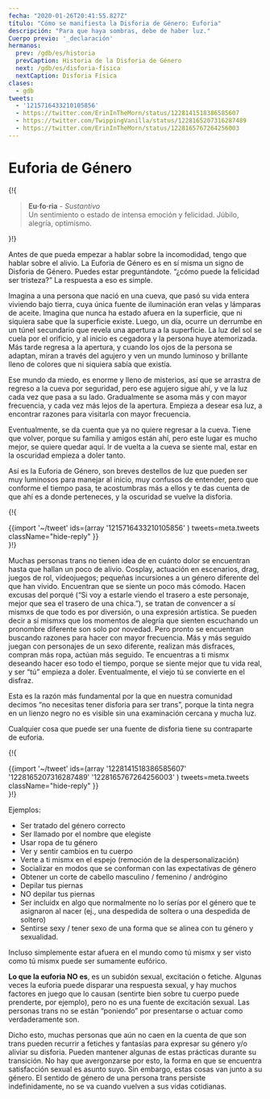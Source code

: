 ```yaml
---
fecha: "2020-01-26T20:41:55.827Z"
título: "Cómo se manifiesta la Disforia de Género: Euforia"
descripción: "Para que haya sombras, debe de haber luz."
Cuerpo previo: '_declaración'
hermanos:
  prev: /gdb/es/historia
  prevCaption: Historia de la Disforia de Género
  next: /gdb/es/disforia-física
  nextCaption: Disforia Física
clases:
  - gdb
tweets:
  - '1215716433210105856'
  - https://twitter.com/ErinInTheMorn/status/1228141518386585607
  - https://twitter.com/TwippingVanilla/status/1228165207316287489
  - https://twitter.com/ErinInTheMorn/status/1228165767264256003
---
```


# Euforia de Género

{!{
<div class="gutter"><blockquote>
  <strong>Eu·fo·ria</strong> - <em>Sustantivo</em><br>
  Un sentimiento o estado de intensa emoción y felicidad. Júbilo, alegría, optimismo.
</blockquote></div>
}!}

Antes de que pueda empezar a hablar sobre la incomodidad, tengo que hablar sobre el alivio. La Euforia de Género es en sí misma un signo de Disforia de Género. Puedes estar preguntándote. “¿cómo puede la felicidad ser tristeza?” La respuesta a eso es simple.

Imagina a una persona que nació en una cueva, que pasó su vida entera viviendo bajo tierra, cuya única fuente de iluminación eran velas y lámparas de aceite. Imagina que nunca ha estado afuera en la superficie, que ni siquiera sabe que la superficie existe. Luego, un día, ocurre un derrumbe en un túnel secundario que revela una apertura a la superficie. La luz del sol se cuela por el orificio, y al inicio es cegadora y la persona huye atemorizada. Más tarde regresa a la apertura, y cuando los ojos de la persona se adaptan, miran a través del agujero y ven un mundo luminoso y brillante lleno de colores que ni siquiera sabía que existía.

Ese mundo da miedo, es enorme y lleno de misterios, así que se arrastra de regreso a la cueva por seguridad, pero ese agujero sigue ahí, y ve la luz cada vez que pasa a su lado. Gradualmente se asoma más y con mayor frecuencia, y cada vez más lejos de la apertura. Empieza a desear esa luz, a encontrar razones para visitarla con mayor frecuencia.

Eventualmente, se da cuenta que ya no quiere regresar a la cueva. Tiene que volver, porque su familia y amigos están ahí, pero este lugar es mucho mejor, se quiere quedar aquí. Ir de vuelta a la cueva se siente mal, estar en la oscuridad empieza a doler tanto.

Así es la Euforia de Género, son breves destellos de luz que pueden ser muy luminosos para manejar al inicio, muy confusos de entender, pero que conforme el tiempo pasa, te acostumbras más a ellos y te das cuenta de que ahí es a donde perteneces, y la oscuridad se vuelve la disforia.

{!{ <div class="gutter">{{import '~/tweet' ids=(array
  '1215716433210105856'
) tweets=meta.tweets className="hide-reply" }}</div> }!}

Muchas personas trans no tienen idea de en cuánto dolor se encuentran hasta que hallan un poco de alivio. Cosplay, actuación en escenarios, drag, juegos de rol, videojuegos; pequeñas incursiones a un género diferente del que han vivido. Encuentran que se siente un poco más cómodo. Hacen excusas del porqué (“Si voy a estarle viendo el trasero a este personaje, mejor que sea el trasero de una chica.”), se tratan de convencer a sí mismxs de que todo es por diversión, o una expresión artística. Se pueden decir a sí mismxs que los momentos de alegría que sienten escuchando un pronombre diferente son solo por novedad. Pero pronto se encuentran buscando razones para hacer con mayor frecuencia. Más y más seguido juegan con personajes de un sexo diferente, realizan más disfraces, compran más ropa, actúan más seguido. Te encuentras a ti mismx deseando hacer eso todo el tiempo, porque se siente mejor que tu vida real, y ser “tú” empieza a doler. Eventualmente, el viejo tú se convierte en el disfraz.

Esta es la razón más fundamental por la que en nuestra comunidad decimos “no necesitas tener disforia para ser trans”, porque la tinta negra en un lienzo negro no es visible sin una examinación cercana y mucha luz.

Cualquier cosa que puede ser una fuente de disforia tiene su contraparte de euforia.

{!{ <div class="gutter">{{import '~/tweet' ids=(array
  '1228141518386585607'
  '1228165207316287489'
  '1228165767264256003'
) tweets=meta.tweets className="hide-reply" }}</div> }!}

Ejemplos:

- Ser tratado del género correcto
- Ser llamado por el nombre que elegiste
- Usar ropa de tu género
- Ver y sentir cambios en tu cuerpo
- Verte a ti mismx en el espejo (remoción de la despersonalización)
- Socializar en modos que se conforman con las expectativas de género
- Obtener un corte de cabello masculino / femenino / andrógino
- Depilar tus piernas
- NO depilar tus piernas
- Ser incluidx en algo que normalmente no lo serías por el género que te asignaron al nacer (ej., una despedida de soltera o una despedida de soltero)
- Sentirse sexy / tener sexo de una forma que se alinea con tu género y sexualidad.

Incluso simplemente estar afuera en el mundo como tú mismx y ser visto como tú mismx puede ser sumamente eufórico.

**Lo que la euforia NO es**, es un subidón sexual, excitación o fetiche. Algunas veces la euforia puede disparar una respuesta sexual, y hay muchos factores en juego que lo causan (sentirte bien sobre tu cuerpo puede prenderte, por ejemplo), pero no es una fuente de excitación sexual. Las personas trans no se están “poniendo” por presentarse o actuar como verdaderamente son.

Dicho esto, muchas personas que aún no caen en la cuenta de que son trans pueden recurrir a fetiches y fantasías para expresar su género y/o aliviar su disforia. Pueden mantener algunas de estas prácticas durante su transición. No hay que avergonzarse por esto, la forma en que se encuentra satisfacción sexual es asunto suyo. Sin embargo, estas cosas van junto a su género. El sentido de género de una persona trans persiste indefinidamente, no se va cuando vuelven a sus vidas cotidianas.
